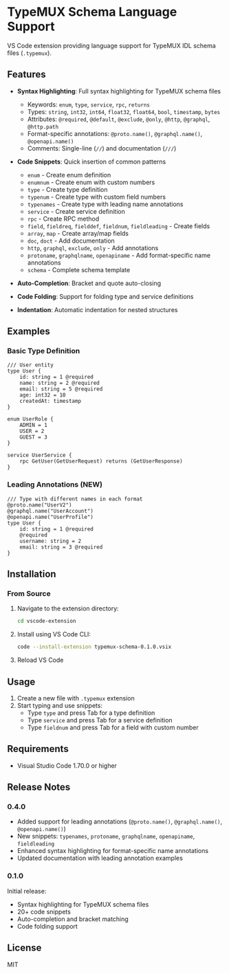 # TypeMUX Schema Language Support

VS Code extension providing language support for TypeMUX IDL schema files (`.typemux`).

## Features

- **Syntax Highlighting**: Full syntax highlighting for TypeMUX schema files
  - Keywords: `enum`, `type`, `service`, `rpc`, `returns`
  - Types: `string`, `int32`, `int64`, `float32`, `float64`, `bool`, `timestamp`, `bytes`
  - Attributes: `@required`, `@default`, `@exclude`, `@only`, `@http`, `@graphql`, `@http.path`
  - Format-specific annotations: `@proto.name()`, `@graphql.name()`, `@openapi.name()`
  - Comments: Single-line (`//`) and documentation (`///`)

- **Code Snippets**: Quick insertion of common patterns
  - `enum` - Create enum definition
  - `enumnum` - Create enum with custom numbers
  - `type` - Create type definition
  - `typenum` - Create type with custom field numbers
  - `typenames` - Create type with leading name annotations
  - `service` - Create service definition
  - `rpc` - Create RPC method
  - `field`, `fieldreq`, `fielddef`, `fieldnum`, `fieldleading` - Create fields
  - `array`, `map` - Create array/map fields
  - `doc`, `doct` - Add documentation
  - `http`, `graphql`, `exclude`, `only` - Add annotations
  - `protoname`, `graphqlname`, `openapiname` - Add format-specific name annotations
  - `schema` - Complete schema template

- **Auto-Completion**: Bracket and quote auto-closing
- **Code Folding**: Support for folding type and service definitions
- **Indentation**: Automatic indentation for nested structures

## Examples

### Basic Type Definition

```typemux
/// User entity
type User {
    id: string = 1 @required
    name: string = 2 @required
    email: string = 5 @required
    age: int32 = 10
    createdAt: timestamp
}

enum UserRole {
    ADMIN = 1
    USER = 2
    GUEST = 3
}

service UserService {
    rpc GetUser(GetUserRequest) returns (GetUserResponse)
}
```

### Leading Annotations (NEW)

```typemux
/// Type with different names in each format
@proto.name("UserV2")
@graphql.name("UserAccount")
@openapi.name("UserProfile")
type User {
    id: string = 1 @required
    @required
    username: string = 2
    email: string = 3 @required
}
```

## Installation

### From Source

1. Navigate to the extension directory:
   ```bash
   cd vscode-extension
   ```

2. Install using VS Code CLI:
   ```bash
   code --install-extension typemux-schema-0.1.0.vsix
   ```

3. Reload VS Code

## Usage

1. Create a new file with `.typemux` extension
2. Start typing and use snippets:
   - Type `type` and press Tab for a type definition
   - Type `service` and press Tab for a service definition
   - Type `fieldnum` and press Tab for a field with custom number

## Requirements

- Visual Studio Code 1.70.0 or higher

## Release Notes

### 0.4.0

- Added support for leading annotations (`@proto.name()`, `@graphql.name()`, `@openapi.name()`)
- New snippets: `typenames`, `protoname`, `graphqlname`, `openapiname`, `fieldleading`
- Enhanced syntax highlighting for format-specific name annotations
- Updated documentation with leading annotation examples

### 0.1.0

Initial release:
- Syntax highlighting for TypeMUX schema files
- 20+ code snippets
- Auto-completion and bracket matching
- Code folding support

## License

MIT
